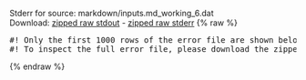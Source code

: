 Stderr for source:  markdown/inputs.md_working_6.dat   
Download: [zipped raw stdout](inputs.md_working_6.dat.plumed_master.stdout.txt.zip) - [zipped raw stderr](inputs.md_working_6.dat.plumed_master.stderr.txt.zip) 
{% raw %}
<pre>
#! Only the first 1000 rows of the error file are shown below
#! To inspect the full error file, please download the zipped raw stderr file above
</pre>
{% endraw %}
